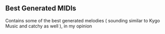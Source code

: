 ## Best Generated MIDIs

Contains some of the best generated melodies ( sounding similar to Kygo Music and catchy as well ), in my opinion
